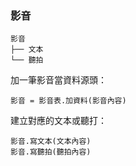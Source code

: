 ### 影音
```
影音
├── 文本
└── 聽拍
```

加一筆影音當資料源頭：
```python3
影音 = 影音表.加資料(影音內容)
```
建立對應的文本或聽打：
```python3
影音.寫文本(文本內容)
影音.寫聽拍(聽拍內容)
```
